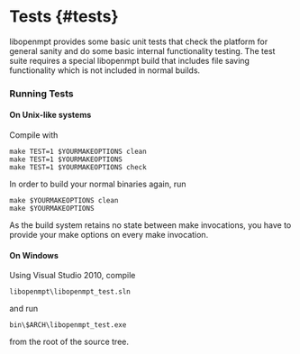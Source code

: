 
Tests {#tests}
=====


libopenmpt provides some basic unit tests that check the platform for general
sanity and do some basic internal functionality testing. The test suite
requires a special libopenmpt build that includes file saving functionality
which is not included in normal builds.

### Running Tests

#### On Unix-like systems

Compile with

    make TEST=1 $YOURMAKEOPTIONS clean
    make TEST=1 $YOURMAKEOPTIONS
    make TEST=1 $YOURMAKEOPTIONS check

In order to build your normal binaries again, run

    make $YOURMAKEOPTIONS clean
    make $YOURMAKEOPTIONS

As the build system retains no state between make invocations, you have to
provide your make options on every make invocation.

#### On Windows

Using Visual Studio 2010, compile

    libopenmpt\libopenmpt_test.sln

and run

    bin\$ARCH\libopenmpt_test.exe

from the root of the source tree.

